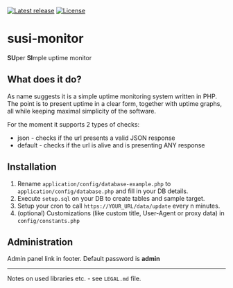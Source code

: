 [![Latest release](https://img.shields.io/github/v/release/greg-olszewski/susi-monitor.svg?sort=semver)](https://github.com/greg-olszewski/susi-monitor/releases)
[![License](https://img.shields.io/github/license/greg-olszewski/susi-monitor.svg)](https://github.com/greg-olszewski/susi-monitor)

# susi-monitor
**SU**per **SI**mple uptime monitor

## What does it do?
As name suggests it is a simple uptime monitoring system written in PHP.
The point is to present uptime in a clear form, together with uptime graphs, all while keeping
maximal simplicity of the software. 

For the moment it supports 2 types of checks:
- json - checks if the url presents a valid JSON response
- default - checks if the url is alive and is presenting ANY response

## Installation
1. Rename `application/config/database-example.php` to `application/config/database.php` and fill in your DB details.
2. Execute `setup.sql` on your DB to create tables and sample target.
3. Setup your cron to call `https://YOUR_URL/data/update` every n minutes.
4. (optional) Customizations (like custom title, User-Agent or proxy data) in `config/constants.php`

## Administration
Admin panel link in footer. Default password is **admin**

---
Notes on used libraries etc. - see `LEGAL.md` file.